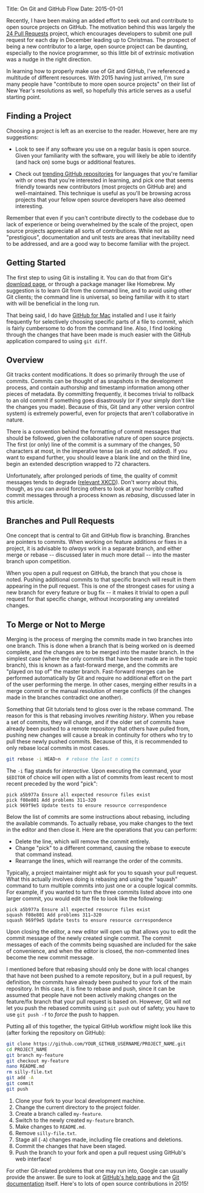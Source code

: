 Title: On Git and GitHub Flow
Date: 2015-01-01

Recently, I have been making an added effort to seek out and contribute to open source projects on GitHub. The motivation behind this was largely the [24 Pull Requests](http://24pullrequests.com) project, which encourages developers to submit one pull request for each day in December leading up to Christmas. The prospect of being a new contributor to a large, open source project can be daunting, especially to the novice programmer, so this little bit of extrinsic motivation was a nudge in the right direction.

In learning how to properly make use of Git and GitHub, I've referenced a multitude of different resources. With 2015 having just arrived, I'm sure many people have "contribute to more open source projects" on their list of New Year's resolutions as well, so hopefully this article serves as a useful starting point.

## Finding a Project

Choosing a project is left as an exercise to the reader. However, here are my suggestions:

- Look to see if any software you use on a regular basis is open source. Given your familiarity with the software, you will likely be able to identify (and hack on) some bugs or additional features.

- Check out [trending GitHub repositories](https://github.com/trending) for languages that you're familiar with or ones that you're interested in learning, and pick one that seems friendly towards new contributors (most projects on GitHub are) and well-maintained. This technique is useful as you'll be browsing across projects that your fellow open source developers have also deemed interesting.

Remember that even if you can't contribute directly to the codebase due to lack of experience or being overwhelmed by the scale of the project, open source projects appreciate all sorts of contributions. While not as "prestigious", documentation and unit tests are areas that inevitability need to be addressed, and are a good way to become familiar with the project.

## Getting Started

The first step to using Git is installing it. You can do that from Git's [download page](http://git-scm.com/downloads), or through a package manager like Homebrew. My suggestion is to learn Git from the command line, and to avoid using other Git clients; the command line is universal, so being familiar with it to start with will be beneficial in the long run.

That being said, I do have [GitHub for Mac](https://mac.github.com) installed and I use it fairly frequently for selectively choosing specific parts of a file to commit, which is fairly cumbersome to do from the command line. Also, I find looking through the changes that have been made is much easier with the GitHub application compared to using `git diff`.

## Overview

Git tracks content modifications. It does so primarily through the use of commits. Commits can be thought of as snapshots in the development process, and contain authorship and timestamp information among other pieces of metadata. By committing frequently, it becomes trivial to rollback to an old commit if something goes disastrously (or if your simply don't like the changes you made). Because of this, Git (and any other version control system) is extremely powerful, even for projects that aren't collaborative in nature.

There is a convention behind the formatting of commit messages that should be followed, given the collaborative nature of open source projects. The first (or only) line of the commit is a summary of the changes, 50 characters at most, in the imperative tense (as in *add*, not *added*). If you want to expand further, you should leave a blank line and on the third line, begin an extended description wrapped to 72 characters.

Unfortunately, after prolonged periods of time, the quality of commit messages tends to degrade ([relevant XKCD](http://xkcd.com/1296/)). Don't worry about this, though, as you can avoid forcing others to look at your horribly crafted commit messages through a process known as *rebasing*, discussed later in this article.

## Branches and Pull Requests

One concept that is central to Git and GitHub flow is branching. Branches are pointers to commits. When working on feature additions or fixes in a project, it is advisable to *always* work in a separate branch, and either merge or rebase -- discussed later in much more detail -- into the master branch upon competition.

When you open a pull request on GitHub, the branch that you chose is noted. Pushing additional commits to that specific branch will result in them appearing in the pull request. This is one of the strongest cases for using a new branch for every feature or bug fix -- it makes it trivial to open a pull request for that specific change, without incorporating any unrelated changes.

## To Merge or Not to Merge

Merging is the process of merging the commits made in two branches into one branch. This is done when a branch that is being worked on is deemed complete, and the changes are to be merged into the master branch. In the simplest case (where the only commits that have been made are in the topic branch), this is known as a fast-forward merge, and the commits are "played on top of" the master branch. Fast-forward merges can be performed automatically by Git and require no additional effort on the part of the user performing the merge. In other cases, merging either results in a merge commit or the manual resolution of merge conflicts (if the changes made in the branches contradict one another).

Something that Git tutorials tend to gloss over is the rebase command. The reason for this is that rebasing involves *rewriting history*. When you rebase a set of commits, they will change, and if the older set of commits have already been pushed to a remote repository that others have pulled from, pushing new changes will cause a break in continuity for others who try to pull these newly pushed commits. Because of this, it is recommended to only rebase local commits in most cases.

```sh
git rebase -i HEAD~n  # rebase the last n commits
```

The `-i` flag stands for *interactive*. Upon executing the command, your `$EDITOR` of choice will open with a list of commits from least recent to most recent preceded by the word "pick":

```text
pick a5b977a Ensure all expected resource files exist
pick f08e801 Add problems 311–320
pick 969f9e5 Update tests to ensure resource correspondence
```

Below the list of commits are some instructions about rebasing, including the available commands. To actually rebase, you make changes to the text in the editor and then close it. Here are the operations that you can perform:

- Delete the line, which will remove the commit entirely.
- Change "pick" to a different command, causing the rebase to execute that command instead.
- Rearrange the lines, which will rearrange the order of the commits.

Typically, a project maintainer might ask for you to squash your pull request. What this actually involves doing is rebasing and using the "squash" command to turn multiple commits into just one or a couple logical commits. For example, if you wanted to turn the three commits listed above into one larger commit, you would edit the file to look like the following:

```text
pick a5b977a Ensure all expected resource files exist
squash f08e801 Add problems 311–320
squash 969f9e5 Update tests to ensure resource correspondence
```

Upon closing the editor, a new editor will open up that allows you to edit the commit message of the newly created single commit. The commit messages of each of the commits being squashed are included for the sake of convenience, and when the editor is closed, the non-commented lines become the new commit message.

I mentioned before that rebasing should only be done with local changes that have not been pushed to a remote repository, but in a pull request, by definition, the commits have already been pushed to your fork of the main repository. In this case, it is fine to rebase and push, since it can be assumed that people have not been actively making changes on the feature/fix branch that your pull request is based on. However, Git will not let you push the rebased commits using `git push` out of safety; you have to use `git push -f` to *force* the push to happen.

Putting all of this together, the typical GitHub workflow might look like this (after forking the repository on GitHub):

```sh
git clone https://github.com/YOUR_GITHUB_USERNAME/PROJECT_NAME.git
cd PROJECT_NAME
git branch my-feature
git checkout my-feature
nano README.md
rm silly-file.txt
git add -A
git commit
git push
```

1. Clone your fork to your local development machine.
2. Change the current directory to the project folder.
3. Create a branch called `my-feature`.
4. Switch to the newly created `my-feature` branch.
5. Make changes to `README.md`.
6. Remove `silly-file.txt`.
7. Stage all (`-A`) changes made, including file creations and deletions.
8. Commit the changes that have been staged.
9. Push the branch to your fork and open a pull request using GitHub's web interface!

For other Git-related problems that one may run into, Google can usually provide the answer. Be sure to look at [GitHub's help page](https://help.github.com) and the [Git documentation](http://git-scm.com/doc) itself. Here's to lots of open source contributions in 2015!
